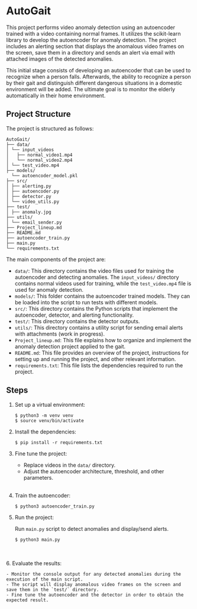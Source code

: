 # AutoGait

This project performs video anomaly detection using an autoencoder trained with a video containing normal frames. It utilizes the scikit-learn library to develop the autoencoder for anomaly detection. The project includes an alerting section that displays the anomalous video frames on the screen, save them in a directory and sends an alert via email with attached images of the detected anomalies.

This initial stage consists of developing an autoencoder that can be used to recognize when a person falls. Afterwards, the ability to recognize a person by their gait and distinguish different dangerous situations in a domestic environment will be added. The ultimate goal is to monitor the elderly automatically in their home environment.

## Project Structure

The project is structured as follows:

    AutoGait/
    ├── data/
    │ └── input_videos
    │   ├── normal_video1.mp4
    │   └── normal_video2.mp4
    │ └── test_video.mp4
    ├── models/
      └── autoencoder_model.pkl
    ├── src/
    │ ├── alerting.py
    │ ├── autoencoder.py
    │ ├── detector.py
    │ └── video_utils.py
    ├── test/
    │ ├── anomaly.jpg
    ├── utils/
    │ └── email_sender.py
    ├── Project_lineup.md
    ├── README.md
    ├── autoencoder_train.py
    ├── main.py
    └── requirements.txt


The main components of the project are:

- `data/`: This directory contains the video files used for training the autoencoder and detecting anomalies. The `input_videos/` directory contains normal videos used for training, while the `test_video.mp4` file is used for anomaly detection.
- `models/`: This folder contains the autoencoder trained models. They can be loaded into the script to run tests with different models.
- `src/`: This directory contains the Python scripts that implement the autoencoder, detector, and alerting functionality.
- `test/`: This directory contains the detector outputs.
- `utils/`: This directory contains a utility script for sending email alerts with attachments (work in progress).
- `Project_lineup.md`: This file explains how to organize and implement the anomaly detection project applied to the gait.
- `README.md`: This file provides an overview of the project, instructions for setting up and running the project, and other relevant information.
- `requirements.txt`: This file lists the dependencies required to run the project.

## Steps

1. Set up a virtual environment:

    ```plaintext
    $ python3 -m venv venv
    $ source venv/bin/activate

2. Install the dependencies:

    ```plaintext
    $ pip install -r requirements.txt

3. Fine tune the project:

    - Replace videos in the `data/` directory.
    - Adjust the autoencoder architecture, threshold, and other parameters.
&nbsp;  
&nbsp;  
4. Train the autoencoder:

    ```plaintext
    $ python3 autoencoder_train.py

5. Run the project:

    Run `main.py` script to detect anomalies and display/send alerts.

    ```plaintext
    $ python3 main.py
&nbsp;  
&nbsp;  
6. Evaluate the results:

    - Monitor the console output for any detected anomalies during the execution of the main script.
    - The script will display anomalous video frames on the screen and save them in the `test/` directory.
    - Fine tune the autoencoder and the detector in order to obtain the expected result.
